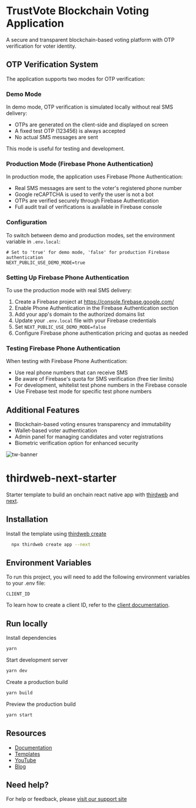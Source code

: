 # TrustVote Blockchain Voting Application

A secure and transparent blockchain-based voting platform with OTP verification for voter identity.

## OTP Verification System

The application supports two modes for OTP verification:

### Demo Mode

In demo mode, OTP verification is simulated locally without real SMS delivery:
- OTPs are generated on the client-side and displayed on screen
- A fixed test OTP (123456) is always accepted
- No actual SMS messages are sent

This mode is useful for testing and development.

### Production Mode (Firebase Phone Authentication)

In production mode, the application uses Firebase Phone Authentication:
- Real SMS messages are sent to the voter's registered phone number
- Google reCAPTCHA is used to verify the user is not a bot
- OTPs are verified securely through Firebase Authentication
- Full audit trail of verifications is available in Firebase console

### Configuration

To switch between demo and production modes, set the environment variable in `.env.local`:

```
# Set to 'true' for demo mode, 'false' for production Firebase authentication
NEXT_PUBLIC_USE_DEMO_MODE=true
```

### Setting Up Firebase Phone Authentication

To use the production mode with real SMS delivery:

1. Create a Firebase project at https://console.firebase.google.com/
2. Enable Phone Authentication in the Firebase Authentication section
3. Add your app's domain to the authorized domains list
4. Update your `.env.local` file with your Firebase credentials
5. Set `NEXT_PUBLIC_USE_DEMO_MODE=false`
6. Configure Firebase phone authentication pricing and quotas as needed

### Testing Firebase Phone Authentication

When testing with Firebase Phone Authentication:
- Use real phone numbers that can receive SMS
- Be aware of Firebase's quota for SMS verification (free tier limits)
- For development, whitelist test phone numbers in the Firebase console
- Use Firebase test mode for specific test phone numbers

## Additional Features

- Blockchain-based voting ensures transparency and immutability
- Wallet-based voter authentication
- Admin panel for managing candidates and voter registrations
- Biometric verification option for enhanced security

![tw-banner](https://github.com/thirdweb-example/next-starter/assets/57885104/20c8ce3b-4e55-4f10-ae03-2fe4743a5ee8)

# thirdweb-next-starter

Starter template to build an onchain react native app with [thirdweb](https://thirdweb.com/) and [next](https://nextjs.org/).

## Installation

Install the template using [thirdweb create](https://portal.thirdweb.com/cli/create)

```bash
  npx thirdweb create app --next
```

## Environment Variables

To run this project, you will need to add the following environment variables to your .env file:

`CLIENT_ID`

To learn how to create a client ID, refer to the [client documentation](https://portal.thirdweb.com/typescript/v5/client). 

## Run locally

Install dependencies

```bash
yarn
```

Start development server

```bash
yarn dev
```

Create a production build

```bash
yarn build
```

Preview the production build

```bash
yarn start
```

## Resources

- [Documentation](https://portal.thirdweb.com/typescript/v5)
- [Templates](https://thirdweb.com/templates)
- [YouTube](https://www.youtube.com/c/thirdweb)
- [Blog](https://blog.thirdweb.com)

## Need help?

For help or feedback, please [visit our support site](https://thirdweb.com/support)
